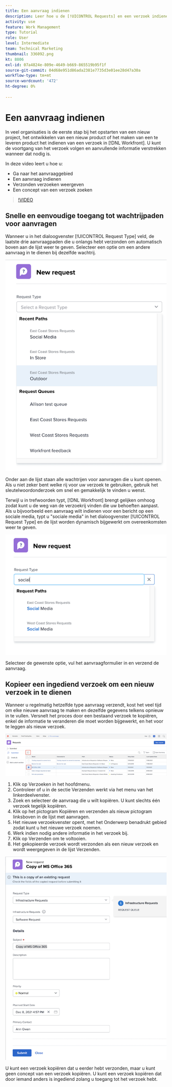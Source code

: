 ```yaml
---
title: Een aanvraag indienen
description: Leer hoe u de [!UICONTROL Requests] en een verzoek indienen in [!DNL  Workfront]. Leer vervolgens hoe u verzonden verzoeken en ontwerpverzoeken kunt bekijken.
activity: use
feature: Work Management
type: Tutorial
role: User
level: Intermediate
team: Technical Marketing
thumbnail: 336092.png
kt: 8806
exl-id: 07a4824e-809e-4649-b669-865519b95f1f
source-git-commit: 04d68e951d86ada2381e7735d3e01ee28d47a30a
workflow-type: tm+mt
source-wordcount: '472'
ht-degree: 0%

---
```


# Een aanvraag indienen

In veel organisaties is de eerste stap bij het opstarten van een nieuw project, het ontwikkelen van een nieuw product of het maken van een te leveren product het indienen van een verzoek in [!DNL Workfront]. U kunt de voortgang van het verzoek volgen en aanvullende informatie verstrekken wanneer dat nodig is.

In deze video leert u hoe u:

* Ga naar het aanvraaggebied
* Een aanvraag indienen
* Verzonden verzoeken weergeven
* Een concept van een verzoek zoeken

>[!VIDEO](https://video.tv.adobe.com/v/336092/?quality=12)

## Snelle en eenvoudige toegang tot wachtrijpaden voor aanvragen

Wanneer u in het dialoogvenster [!UICONTROL Request Type] veld, de laatste drie aanvraagpaden die u onlangs hebt verzonden om automatisch boven aan de lijst weer te geven. Selecteer een optie om een andere aanvraag in te dienen bij dezelfde wachtrij.

![Het menu Type aanvraag bevat een lijst met recente aanvraagpaden](assets/collaborator-fundamentals-1.png)

Onder aan de lijst staan alle wachtrijen voor aanvragen die u kunt openen. Als u niet zeker bent welke rij voor uw verzoek te gebruiken, gebruik het sleutelwoordonderzoek om snel en gemakkelijk te vinden u wenst.

Terwijl u in trefwoorden typt, [!DNL Workfront] brengt gelijken omhoog zodat kunt u de weg van de verzoekrij vinden die uw behoeften aanpast. Als u bijvoorbeeld een aanvraag wilt indienen voor een bericht op een sociale media, typt u &quot;sociale media&quot; in het dialoogvenster [!UICONTROL Request Type] en de lijst worden dynamisch bijgewerkt om overeenkomsten weer te geven.

![Het menu Type aanvragen met een woord dat in het veld is getypt om recente aanvraagpaden weer te geven](assets/collaborator-fundamentals-2.png)

Selecteer de gewenste optie, vul het aanvraagformulier in en verzend de aanvraag.

## Kopieer een ingediend verzoek om een nieuw verzoek in te dienen

Wanneer u regelmatig hetzelfde type aanvraag verzendt, kost het veel tijd om elke nieuwe aanvraag te maken en dezelfde gegevens telkens opnieuw in te vullen. Versnelt het proces door een bestaand verzoek te kopiëren, enkel de informatie te veranderen die moet worden bijgewerkt, en het voor te leggen als nieuw verzoek.

![Afbeelding van een scherm waarin wordt getoond hoe een aanvraag moet worden geselecteerd en gekopieerd.](assets/copy-a-request-icon.png)

1. Klik op Verzoeken in het hoofdmenu.
1. Controleer of u in de sectie Verzenden werkt via het menu van het linkerdeelvenster.
1. Zoek en selecteer de aanvraag die u wilt kopiëren. U kunt slechts één verzoek tegelijk kopiëren.
1. Klik op het pictogram Kopiëren en verzenden als nieuw pictogram linksboven in de lijst met aanvragen.
1. Het nieuwe verzoekvenster opent, met het Onderwerp benadrukt gebied zodat kunt u het nieuwe verzoek noemen.
1. Werk indien nodig andere informatie in het verzoek bij.
1. Klik op Verzenden om te voltooien.
1. Het gekopieerde verzoek wordt verzonden als een nieuw verzoek en wordt weergegeven in de lijst Verzenden.

![Afbeelding van een scherm waarin wordt getoond hoe een aanvraag moet worden geselecteerd en gekopieerd.](assets/copy-of-a-request.png)

U kunt een verzoek kopiëren dat u eerder hebt verzonden, maar u kunt geen concept van een verzoek kopiëren. U kunt een verzoek kopiëren dat door iemand anders is ingediend zolang u toegang tot het verzoek hebt.

<!---
Learn more
Requests area overview
Create and submit Workfront requests
Guides
Make a work request
--->
